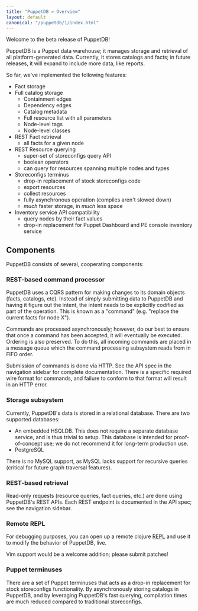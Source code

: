 ```yaml
---
title: "PuppetDB » Overview"
layout: default
canonical: "/puppetdb/1/index.html"
---
```



Welcome to the beta release of PuppetDB!

PuppetDB is a Puppet data warehouse; it manages storage and retrieval
of all platform-generated data. Currently, it stores catalogs and facts; in future releases, it will expand to include more data, like reports. 

So far, we've implemented the following features:

* Fact storage
* Full catalog storage
  * Containment edges
  * Dependency edges
  * Catalog metadata
  * Full resource list with all parameters
  * Node-level tags
  * Node-level classes
* REST Fact retrieval
  * all facts for a given node
* REST Resource querying
  * super-set of storeconfigs query API
  * boolean operators
  * can query for resources spanning multiple nodes and types
* Storeconfigs terminus
  * drop-in replacement of stock storeconfigs code
  * export resources
  * collect resources
  * fully asynchronous operation (compiles aren't slowed down)
  * _much_ faster storage, in _much_ less space
* Inventory service API compatibility
  * query nodes by their fact values
  * drop-in replacement for Puppet Dashboard and PE console inventory service

## Components

PuppetDB consists of several, cooperating components:

### REST-based command processor

PuppetDB uses a CQRS pattern for making changes to its domain objects
(facts, catalogs, etc). Instead of simply submitting data to PuppetDB
and having it figure out the intent, the intent needs to be explicitly
codified as part of the operation. This is known as a "command"
(e.g. "replace the current facts for node X").

Commands are processed asynchronously; however, do our best
to ensure that once a command has been accepted, it will eventually be
executed. Ordering is also preserved. To do this, all incoming
commands are placed in a message queue which the command processing
subsystem reads from in FIFO order.

Submission of commands is done via HTTP. See the API spec in the navigation sidebar for complete documentation. There is a specific required wire format for commands, and
failure to conform to that format will result in an HTTP error.

### Storage subsystem

Currently, PuppetDB's data is stored in a relational database. There
are two supported databases:

* An embedded HSQLDB. This does not require a separate database
  service, and is thus trivial to setup. This database is intended for
  proof-of-concept use; we do not recommend it for long-term
  production use.
* PostgreSQL

There is no MySQL support, as MySQL lacks support for recursive queries
(critical for future graph traversal features).

### REST-based retrieval

Read-only requests (resource queries, fact queries, etc.) are done
using PuppetDB's REST APIs. Each REST endpoint is documented in the API spec; see the navigation sidebar.

### Remote REPL

For debugging purposes, you can open up a remote clojure
[REPL](http://en.wikipedia.org/wiki/Read%E2%80%93eval%E2%80%93print_loop)
and use it to modify the behavior of PuppetDB, live.

Vim support would be a welcome addition; please submit patches!

### Puppet terminuses

There are a set of Puppet terminuses that acts as a drop-in replacement for
stock storeconfigs functionality. By asynchronously storing catalogs
in PuppetDB, and by leveraging PuppetDB's fast querying, compilation
times are much reduced compared to traditional storeconfigs.
